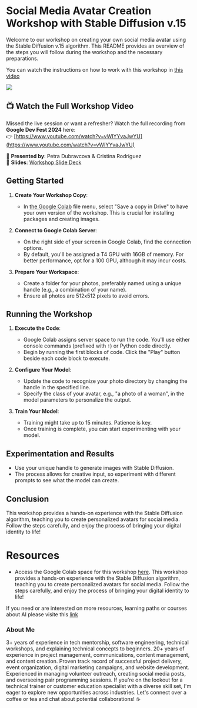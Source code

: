# Social Media Avatar Creation Workshop with Stable Diffusion v.15

Welcome to our workshop on creating your own social media avatar using the Stable Diffusion v.15 algorithm. This README provides an overview of the steps you will follow during the workshop and the necessary preparations.

You can watch the instructions on how to work with this workshop in [this video](https://youtu.be/G_KItiX1CDI?si=YTb3U-iztx7jF7kC)

[![](https://markdown-videos-api.jorgenkh.no/youtube/G_KItiX1CDI )](https://youtu.be/G_KItiX1CDI )

## 📺 Watch the Full Workshop Video

Missed the live session or want a refresher? Watch the full recording from **Google Dev Fest 2024** here:  
👉 [https://www.youtube.com/watch?v=vWIYYvaJwYU](https://www.youtube.com/watch?v=vWIYYvaJwYU)

🎤 **Presented by**: Petra Dubravcova & Cristina Rodriguez  
📑 **Slides**: [Workshop Slide Deck]([https://docs.google.com/presentation/...](https://docs.google.com/presentation/d/1iPiXkStJNpDJwlymEuZdhzN3Xkj2puj6mvguPrOeNts/edit?usp=sharing))


## Getting Started

1. **Create Your Workshop Copy**: 
   - In [the Google Colab](https://colab.research.google.com/github/Yosolita1978/AiWorkshop/blob/main/GenerativeAI_Workshop.ipynb) file menu, select "Save a copy in Drive" to have your own version of the workshop. This is crucial for installing packages and creating images.

2. **Connect to Google Colab Server**:
   - On the right side of your screen in Google Colab, find the connection options.
   - By default, you'll be assigned a T4 GPU with 16GB of memory. For better performance, opt for a 100 GPU, although it may incur costs.

3. **Prepare Your Workspace**:
   - Create a folder for your photos, preferably named using a unique handle (e.g., a combination of your name).
   - Ensure all photos are 512x512 pixels to avoid errors.

## Running the Workshop

1. **Execute the Code**:
   - Google Colab assigns server space to run the code. You'll use either console commands (prefixed with `!`) or Python code directly.
   - Begin by running the first blocks of code. Click the "Play" button beside each code block to execute.

2. **Configure Your Model**:
   - Update the code to recognize your photo directory by changing the handle in the specified line.
   - Specify the class of your avatar, e.g., "a photo of a woman", in the model parameters to personalize the output.

3. **Train Your Model**:
   - Training might take up to 15 minutes. Patience is key.
   - Once training is complete, you can start experimenting with your model.

## Experimentation and Results

- Use your unique handle to generate images with Stable Diffusion.
- The process allows for creative input, so experiment with different prompts to see what the model can create.

## Conclusion

This workshop provides a hands-on experience with the Stable Diffusion algorithm, teaching you to create personalized avatars for social media. Follow the steps carefully, and enjoy the process of bringing your digital identity to life!

# Resources 
* Access the Google Colab space for this workshop [here](https://colab.research.google.com/github/Yosolita1978/AiWorkshop/blob/main/GenerativeAI_Workshop.ipynb). This workshop provides a hands-on experience with the Stable Diffusion algorithm, teaching you to create personalized avatars for social media. Follow the steps carefully, and enjoy the process of bringing your digital identity to life!

If you need or are interested on more resources, learning paths or courses about AI please visite this [link](https://github.com/Yosolita1978/AiWorkshop/blob/main/Generative%20AI%20Handout-1.pdf)

### About Me

3+ years of experience in tech mentorship, software engineering, technical workshops, and explaining technical concepts to beginners. 20+ years of experience in project management, communications, content management, and content creation. Proven track record of successful project delivery, event organization, digital marketing campaigns, and website development. Experienced in managing volunteer outreach, creating social media posts, and overseeing pair programming sessions. If you're on the lookout for a technical trainer or customer education specialist with a diverse skill set, I'm eager to explore new opportunities across industries. Let's connect over a coffee or tea and chat about potential collaborations! ☕️

